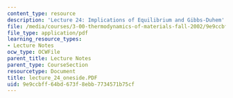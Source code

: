 ```yaml
---
content_type: resource
description: 'Lecture 24: Implications of Equilibrium and Gibbs-Duhem'
file: /media/courses/3-00-thermodynamics-of-materials-fall-2002/9e9ccbff64bd673f8ebb7734571b75cf_lecture_24_oneside.PDF
file_type: application/pdf
learning_resource_types:
- Lecture Notes
ocw_type: OCWFile
parent_title: Lecture Notes
parent_type: CourseSection
resourcetype: Document
title: lecture_24_oneside.PDF
uid: 9e9ccbff-64bd-673f-8ebb-7734571b75cf
---
```

